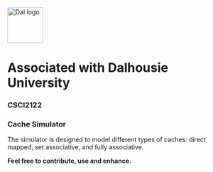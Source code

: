 <img src="https://github.com/user-attachments/assets/2ad86f70-12b4-4500-997d-9f8c1874a9b5" alt="Dal logo" width="80"/>
<h1>Associated with Dalhousie University</h1>

### CSCI2122
### Cache Simulator
The simulator is designed to model different types of caches: direct mapped, set associative, and fully associative.

**Feel free to contribute, use and enhance.**
